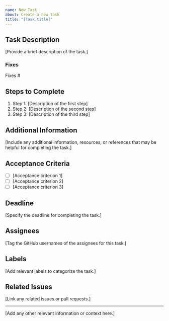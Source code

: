 ```yaml
---
name: New Task
about: Create a new task
title: "[Task title]"
---
```


## Task Description

[Provide a brief description of the task.]

### Fixes
Fixes #

## Steps to Complete

1. Step 1: [Description of the first step]
2. Step 2: [Description of the second step]
3. Step 3: [Description of the third step]

## Additional Information

[Include any additional information, resources, or references that may be helpful for completing the task.]

## Acceptance Criteria

- [ ] [Acceptance criterion 1]
- [ ] [Acceptance criterion 2]
- [ ] [Acceptance criterion 3]

## Deadline

[Specify the deadline for completing the task.]

## Assignees

[Tag the GitHub usernames of the assignees for this task.]

## Labels

[Add relevant labels to categorize the task.]

## Related Issues

[Link any related issues or pull requests.]


---

[Add any other relevant information or context here.]

